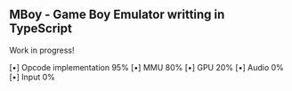 ## MBoy - Game Boy Emulator writting in TypeScript
Work in progress!

[•] Opcode implementation 95%
[•] MMU 80%
[•] GPU 20%
[•] Audio 0%
[•] Input 0%